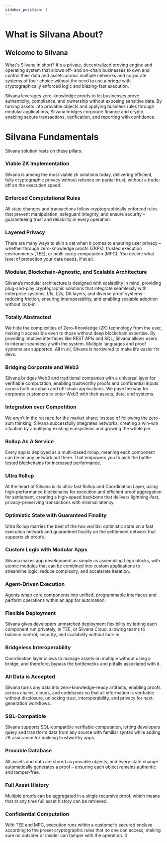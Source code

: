 ```yaml
---
sidebar_position: 1
---
```


# What is Silvana About?

## Welcome to Silvana
What's Silvana in short? It's a private, decentralized proving engine and operating system that allows off- and on-chain businesses to own and control their data and assets across multiple networks and corporate systems of their choice without the need to use a bridge with cryptographically enforced logic and blazing-fast execution.

Silvana leverages zero-knowledge proofs to let businesses prove authenticity, compliance, and ownership without exposing sensitive data. By turning assets into provable objects and applying business rules through modular applications, Silvana bridges corporate finance and crypto, enabling secure transactions, verification, and reporting with confidence.

# Silvana Fundamentals
Silvana solution rests on these pillars:

### Viable ZK Implementation

Silvana is among the most viable zk solutions today, delivering efficient, fully cryptographic privacy without reliance on partial trust, without a trade-off on the execution speed.

### Enforced Computational Rules

All state changes and transactions follow cryptographically enforced rules that prevent manipulation, safeguard integrity, and ensure security – guaranteeing trust and reliability in every operation.

### Layered Privacy

There are many ways to skin a cat when it comes to ensuring user privacy – whether through zero-knowledge proofs (ZKPs), trusted execution environments (TEE), or multi-party computation (MPC). You decide what level of protection your data needs, if at all.

### Modular, Blockchain-Agnostic, and Scalable Architecture

Silvana’s modular architecture is designed with scalability in mind, providing plug-and-play cryptographic solutions that integrate seamlessly with enterprise systems, L1s, L2s, DA layers, and diverse proof systems – reducing friction, ensuring interoperability, and enabling scalable adoption without lock-in.

### Totally Abstracted

We hide the complexities of Zero-Knowledge (ZK) technology from the user, making it accessible even to those without deep blockchain expertise. By providing intuitive interfaces like REST APIs and SQL, Silvana allows users to interact seamlessly with the system. Multiple languages and proof systems are supported. All in all, Silvana is hardwired to make life easier for devs.

### Bridging Corporate and Web3

Silvana bridges Web3 and traditional companies with a universal layer for verifiable computation, enabling trustworthy proofs and confidential inputs across both on-chain and off-chain applications. We pave the way for corporate customers to enter Web3 with their assets, data, and systems.

### Integration over Competition

We aren’t in the rat race for the market share; instead of following the zero-sum thinking, Silvana successfully integrates networks, creating a win-win situation by amplifying existing ecosystems and growing the whole pie.

### Rollup As A Service

Every app is deployed as a multi-based rollup, meaning each component can be on any network out there. That empowers you to pick the battle-tested blockchains for increased performance.

### Ultra Rollup

At the heart of Silvana is its ultra-fast Rollup and Coordination Layer, using high-performance blockchains for execution and efficient proof aggregation for settlement, creating a high-speed backbone that delivers lightning-fast, privacy-preserving transactions with minimal latency.

### Optimistic State with Guaranteed Finality

Ultra Rollup marries the best of the two worlds: optimistic state on a fast execution network and guaranteed finality on the settlement network that supports zk proofs.

### Custom Logic with Modular Apps

Silvana makes app development as simple as assembling Lego blocks, with atomic modules that can be combined into custom applications to streamline logic, reduce complexity, and accelerate iteration.

### Agent-Driven Execution

Agents whap core components into unified, programmable interfaces and perform operations within an app for automation.

### Flexible Deployment

Silvana gives developers unmatched deployment flexibility by letting each component run privately, in TEE, or Silvana Cloud, allowing teams to balance control, security, and scalability without lock-in.

### Bridgeless Interoperability

Coordination layer allows to manage assets on multiple without using a bridge, and therefore, bypass the bottlenecks and pitfalls associated with it.

### All Data is Accepted

Silvana turns any data into zero-knowledge–ready artifacts, enabling proofs across chains, clouds, and codebases so that all information is verifiable without disclosure, unlocking trust, interoperability, and privacy for next-generation workflows.

### SQL-Compatible

Silvana supports SQL-compatible verifiable computation, letting developers query and transform data from any source with familiar syntax while adding ZK assurance for building trustworthy apps.

### Provable Database

All assets and data are stored as provable objects, and every state change automatically generates a proof – ensuring each object remains authentic and tamper-free.

### Full Asset History

Multiple proofs can be aggregated in a single recursive proof, which means that at any time full asset history can be retrieved.

### Confidential Computation

With TEE and MPC, execution runs within a customer’s secured enclave according to the preset cryptographic rules that no one can access, making sure no outsider or insider can tamper with the operation. 0